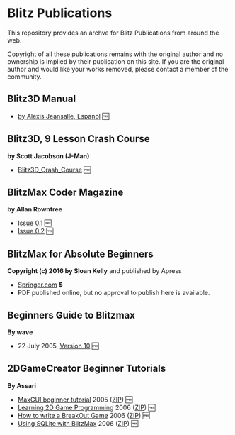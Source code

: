 # Blitz Publications #

This repository provides an archve for Blitz Publications from around the web.

Copyright of all these publications remains with the original author and no ownership is implied by their publication on this site.
If you are the original author and would like your works removed, please contact a member of the community.

## Blitz3D Manual

* [by Alexis Jeansalle, Espanol](Alexis-Jeansalle/Manual-Blitz3d-Español.pdf") :free:

## Blitz3D, 9 Lesson Crash Course
**by Scott Jacobson (J-Man)**

* [Blitz3D_Crash_Course](J-Man/Blitz3D_Crash_Course.pdf) :free:

## BlitzMax Coder Magazine
**by Allan Rowntree**

* [Issue 0.1](blitzmax-coder/blitzmax-coder-01.pdf) :free:
* [Issue 0.2](blitzmax-coder/blitzmax-coder-02.pdf) :free:

## BlitzMax for Absolute Beginners
**Copyright (c) 2016 by Sloan Kelly** and published by Apress

* [Springer.com](https://link.springer.com/book/10.1007/978-1-4842-2523-3) :heavy_dollar_sign:
* PDF published online, but no approval to publish here is available.

## Beginners Guide to Blitzmax
**By wave**

* 22 July 2005, [Version 10](wave/waves-blitzmax-tutorial-version-10-2005-07-22.pdf) :free:

## 2DGameCreator Beginner Tutorials
**By Assari**

* [MaxGUI beginner tutorial](assari/assari-maxgui-beginner-tutorial.md) 2005 ([ZIP](assari/assari-maxgui-beginner-tutorial.zip)) :free:
* [Learning 2D Game Programming](assari/assari-learning-2d-game-programming.md) 2006 ([ZIP](assari/assari-learning-2d-game-programming.zip)) :free:
* [How to write a BreakOut Game](assari/assari-how-to-write-a-breakout-game.md) 2006 ([ZIP](assari/assari-how-to-write-a-breakout-game.zip)) :free:
* [Using SQLite with BlitzMax](assari/assari-using-sqlite-with-blitzmax.pdf) 2006 ([ZIP](assari/assari-using-sqlite-with-blitzmax.zip)) :free:
